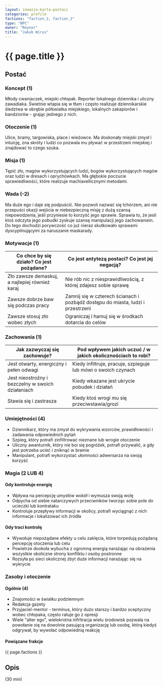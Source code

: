 ```yaml
---
layout: inwazja-karta-postaci
categories: profile
factions: "faction_1, faction_2"
type: "NPC"
owner: "Reynor"
title: "Jakub Wirus"
---
```


# {{ page.title }}

## Postać

### Koncept (1)

Młody cwaniaczek, miejski chłopak. Reporter lokalnego dziennika i uliczny zawadiaka. Świetnie wtapia się w tłum i często realizuje dziennikarskie śledztwa w obrębie półświatka miejskiego, lokalnych zakapiorów i bandziorów - grając jednego z nich.

### Otoczenie (1)

Ulice, bramy, targowiska, place i wieżowce. Ma doskonały miejski zmysł i intuicję, zna skróty i ludzi co pozwala mu pływać w przestrzeni miejskiej i znajdować to czego szuka.

### Misja (1)

Tępić zło, magów wykorzystujących ludzi, bogów wykorzystujących magów oraz ludzi w dresach i oprychówkach. Ma głębokie poczucie sprawiedliwości, które realizuje machiavellicznymi metodami.

### Wada (-2)

Ma duże ego i daje się podpuścić. Nie pozwoli nazwać się tchórzem, ani nie przepuści okazji wejścia w niebezpieczną misję z dużą szansą niepowodzenia, jeśli przyniesie to korzyść jego sprawie. Sprawia to, że jesli ktoś odczyta jego pobudki zyskuje szansę manipulacji jego zachowaniem. Do tego dochodzi porywczość co już nieraz skutkowało sprawami dyscyplinującymi za naruszanie maskarady.

### Motywacje (1)

| Co chce by się działo? Co jest pożądane?                 | Co jest antytezą postaci? Co jest jej negacją?               |
|----------------------------------------------------------|--------------------------------------------------------------|
| Zło zawsze demaskuj, a najlepiej również karaj | Nie rób nic z niesprawidliwością, z której zdajesz sobie sprawę |
| Zawsze dobrze baw się podczas pracy | Zamnij się w czterech ścianach i pozbądź dostępu do miasta, ludzi i przestrzeni |
| Zawsze stosuj zło wobec złych | Ograniczaj i hamuj się w środkach dotarcia do celów |

### Zachowania (1)

| Jak zazwyczaj się zachowuje?                             | Pod wpływem jakich uczuć / w jakich okolicznościach to robi? |
|----------------------------------------------------------|--------------------------------------------------------------|
| Jest otwarty, energiczny i pełen odwagi | Kiedy infiltruje, pracuje, szpieguje lub mówi o swoich czynach |
| Jest nieostrożny i bezczelny w swoich działaniach | Kiedy wkazane jest ukrycie pobudek i działań |
| Stawia się i zastrasza | Kiedy ktoś wrogi mu się przeciwstawia/grozi |

### Umiejętności (4)

* Dziennikarz, który ma zmysł do wykrywania wzorców, prawidłowości i zadawania odpowiednich pytań
* Szpieg, który potrafi zinfiltrować nieznane lub wrogie otoczenie
* Uliczny awanturnik, który nie boi się pogróżek, potrafi przywalić, a gdy jest potrzeba ucieć i zniknąć w bramie
* Manipulant, potrafi wykorzystać ułomności adwersarza na swoją korzyść

### Magia (2 LUB 4)

#### Gdy kontroluje energię

* Wpływa na percepcję umysłów wokół i wymusza swoją wolę 
* Odpycha od siebie natarczywych przeciwników tworząc sobie pole do ucieczki lub kontrataku
* Kontroluje przepływy informacji w okolicy, potrafi wyciągnąć z nich informacje i lokalizować ich źródła

#### Gdy traci kontrolę

* Wywołuje niepożądane efekty u celu zaklęcia, które torpedują pożądaną percepcję otoczenia lub celu
* Powietrze dookoła wybucha z ogromną energią narażając na obrażenia wszystkie okoliczne strony konfliktu i osoby postronne
* Rozsyła po sieci okolicznej zbyt duże informacji narażając się na wykrycie

### Zasoby i otoczenie

#### Ogólnie (4)

* Znajomości w światku podziemnym
* Redakcja gazety
* Przyjaciel-mentor - terminus, który dużo starszy i bardzo sceptyczny wobec chłopaka, często ratuje go z opresji
* Wiele "alter ego", wielokrotna infrltracja wielu środowisk pozwala na powołanie się na dowolnie pasującą organizację lub osobę, którą kiedyś odgrywał, by wywołać odpowiednią reakcję

#### Powiązane frakcje

{{ page.factions }}

## Opis

(30 min)